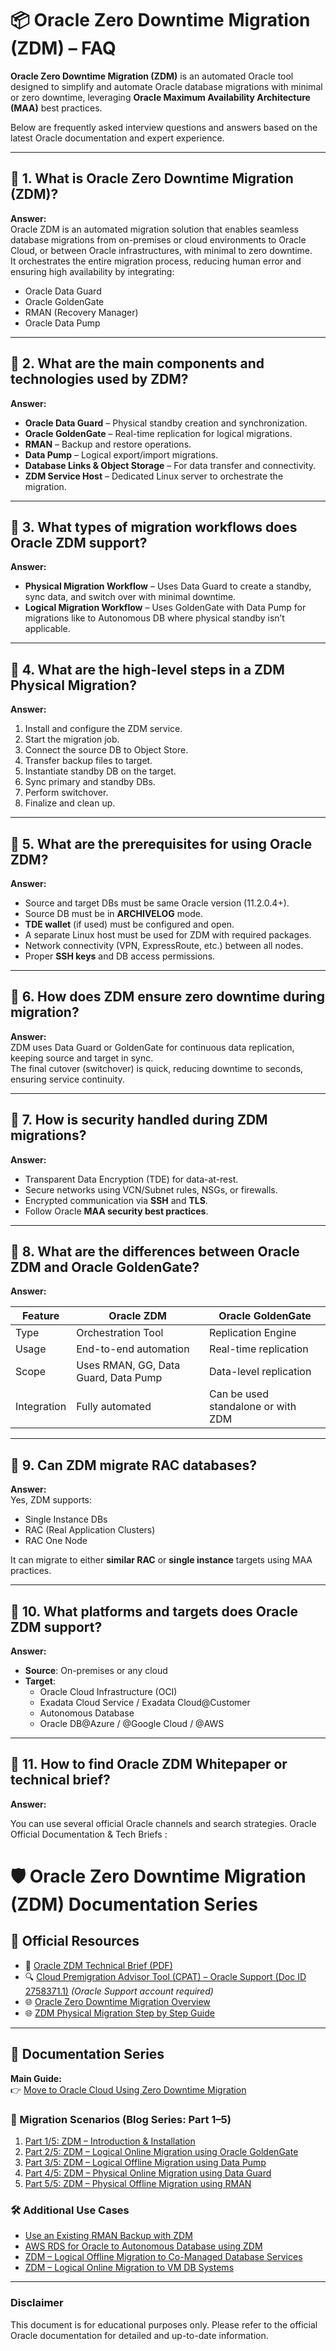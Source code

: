 
# 📦 Oracle Zero Downtime Migration (ZDM) – FAQ

**Oracle Zero Downtime Migration (ZDM)** is an automated Oracle tool designed to simplify and automate Oracle database migrations with minimal or zero downtime, leveraging **Oracle Maximum Availability Architecture (MAA)** best practices.

Below are frequently asked interview questions and answers based on the latest Oracle documentation and expert experience.

---

## 📌 1. What is Oracle Zero Downtime Migration (ZDM)?

**Answer:**  
Oracle ZDM is an automated migration solution that enables seamless database migrations from on-premises or cloud environments to Oracle Cloud, or between Oracle infrastructures, with minimal to zero downtime.  
It orchestrates the entire migration process, reducing human error and ensuring high availability by integrating:

- Oracle Data Guard  
- Oracle GoldenGate  
- RMAN (Recovery Manager)  
- Oracle Data Pump  

---

## 📌 2. What are the main components and technologies used by ZDM?

**Answer:**

- **Oracle Data Guard** – Physical standby creation and synchronization.  
- **Oracle GoldenGate** – Real-time replication for logical migrations.  
- **RMAN** – Backup and restore operations.  
- **Data Pump** – Logical export/import migrations.  
- **Database Links & Object Storage** – For data transfer and connectivity.  
- **ZDM Service Host** – Dedicated Linux server to orchestrate the migration.

---

## 📌 3. What types of migration workflows does Oracle ZDM support?

**Answer:**

- **Physical Migration Workflow** – Uses Data Guard to create a standby, sync data, and switch over with minimal downtime.  
- **Logical Migration Workflow** – Uses GoldenGate with Data Pump for migrations like to Autonomous DB where physical standby isn’t applicable.

---

## 📌 4. What are the high-level steps in a ZDM Physical Migration?

**Answer:**

1. Install and configure the ZDM service.  
2. Start the migration job.  
3. Connect the source DB to Object Store.  
4. Transfer backup files to target.  
5. Instantiate standby DB on the target.  
6. Sync primary and standby DBs.  
7. Perform switchover.  
8. Finalize and clean up.

---

## 📌 5. What are the prerequisites for using Oracle ZDM?

**Answer:**

- Source and target DBs must be same Oracle version (11.2.0.4+).  
- Source DB must be in **ARCHIVELOG** mode.  
- **TDE wallet** (if used) must be configured and open.  
- A separate Linux host must be used for ZDM with required packages.  
- Network connectivity (VPN, ExpressRoute, etc.) between all nodes.  
- Proper **SSH keys** and DB access permissions.

---

## 📌 6. How does ZDM ensure zero downtime during migration?

**Answer:**  
ZDM uses Data Guard or GoldenGate for continuous data replication, keeping source and target in sync.  
The final cutover (switchover) is quick, reducing downtime to seconds, ensuring service continuity.

---

## 📌 7. How is security handled during ZDM migrations?

**Answer:**

- Transparent Data Encryption (TDE) for data-at-rest.  
- Secure networks using VCN/Subnet rules, NSGs, or firewalls.  
- Encrypted communication via **SSH** and **TLS**.  
- Follow Oracle **MAA security best practices**.

---

## 📌 8. What are the differences between Oracle ZDM and Oracle GoldenGate?

**Answer:**

| Feature | Oracle ZDM | Oracle GoldenGate |
|--------|-------------|-------------------|
| Type | Orchestration Tool | Replication Engine |
| Usage | End-to-end automation | Real-time replication |
| Scope | Uses RMAN, GG, Data Guard, Data Pump | Data-level replication |
| Integration | Fully automated | Can be used standalone or with ZDM |

---

## 📌 9. Can ZDM migrate RAC databases?

**Answer:**  
Yes, ZDM supports:

- Single Instance DBs  
- RAC (Real Application Clusters)  
- RAC One Node  

It can migrate to either **similar RAC** or **single instance** targets using MAA practices.

---

## 📌 10. What platforms and targets does Oracle ZDM support?

**Answer:**

- **Source**: On-premises or any cloud  
- **Target**:
  - Oracle Cloud Infrastructure (OCI)
  - Exadata Cloud Service / Exadata Cloud@Customer
  - Autonomous Database
  - Oracle DB@Azure / @Google Cloud / @AWS

---
## 📌 11. How to find Oracle ZDM Whitepaper or technical brief?

**Answer:**

You can use several official Oracle channels and search strategies. Oracle Official Documentation & Tech Briefs :

# 🛡️ Oracle Zero Downtime Migration (ZDM) Documentation Series

## 🔗 Official Resources

- 📄 [Oracle ZDM Technical Brief (PDF)](https://www.oracle.com/a/ocom/docs/oracle-zdm-technical-brief.pdf)  
- 🔍 [Cloud Premigration Advisor Tool (CPAT) – Oracle Support (Doc ID 2758371.1)](https://support.oracle.com/) *(Oracle Support account required)*  
- 🌐 [Oracle Zero Downtime Migration Overview](https://www.oracle.com/database/technologies/rac/zdm.html)
- 🌐 [ZDM Physical Migration Step by Step Guide ](https://www.oracle.com/a/tech/docs/oracle-zdm-step-by-step-guide.pdf)

---

## 📘 Documentation Series

**Main Guide:**  
👉 [Move to Oracle Cloud Using Zero Downtime Migration](docs/zdm/intro.md)

### 📂 Migration Scenarios (Blog Series: Part 1–5)

1. [Part 1/5: ZDM – Introduction & Installation](docs/zdm/part1-intro-install.md)  
2. [Part 2/5: ZDM – Logical Online Migration using Oracle GoldenGate](docs/zdm/part2-logical-online-goldengate.md)  
3. [Part 3/5: ZDM – Logical Offline Migration using Data Pump](docs/zdm/part3-logical-offline-datapump.md)  
4. [Part 4/5: ZDM – Physical Online Migration using Data Guard](docs/zdm/part4-physical-online-dataguard.md)  
5. [Part 5/5: ZDM – Physical Offline Migration using RMAN](docs/zdm/part5-physical-offline-rman.md)

### 🛠️ Additional Use Cases

- [Use an Existing RMAN Backup with ZDM](docs/zdm/use-rman-backup.md)  
- [AWS RDS for Oracle to Autonomous Database using ZDM](docs/zdm/aws-rds-to-adb.md)  
- [ZDM – Logical Offline Migration to Co-Managed Database Services](docs/zdm/logical-offline-co-managed.md)  
- [ZDM – Logical Online Migration to VM DB Systems](docs/zdm/logical-online-vm-db.md)

---

### Disclaimer
This document is for educational purposes only. Please refer to the official Oracle documentation for detailed and up-to-date information.
